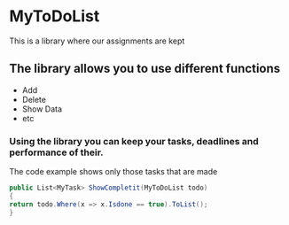 # MyToDoList
This is a library where our assignments are kept
 
 ## The library allows you to use different functions
 
* Add
* Delete
* Show Data
* etc
### Using the library you can keep your tasks, deadlines and performance of their.
 
The code example shows only those tasks that are made
```csharp
public List<MyTask> ShowCompletit(MyToDoList todo)
{
return todo.Where(x => x.Isdone == true).ToList();
}
```

